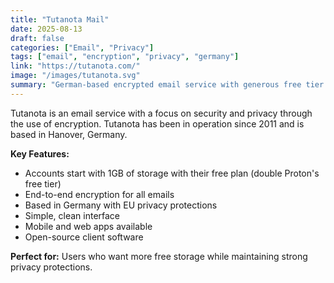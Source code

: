 ```yaml
---
title: "Tutanota Mail"
date: 2025-08-13
draft: false
categories: ["Email", "Privacy"]
tags: ["email", "encryption", "privacy", "germany"]
link: "https://tutanota.com/"
image: "/images/tutanota.svg"
summary: "German-based encrypted email service with generous free tier storage."
---
```


Tutanota is an email service with a focus on security and privacy through the use of encryption. Tutanota has been in operation since 2011 and is based in Hanover, Germany.

**Key Features:**
- Accounts start with 1GB of storage with their free plan (double Proton's free tier)
- End-to-end encryption for all emails
- Based in Germany with EU privacy protections
- Simple, clean interface
- Mobile and web apps available
- Open-source client software

**Perfect for:** Users who want more free storage while maintaining strong privacy protections.